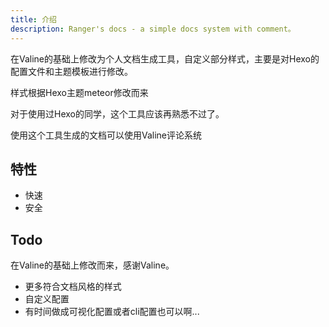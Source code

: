 ```yaml
---
title: 介绍
description: Ranger's docs - a simple docs system with comment。
---
```


在Valine的基础上修改为个人文档生成工具，自定义部分样式，主要是对Hexo的配置文件和主题模板进行修改。

样式根据Hexo主题meteor修改而来

对于使用过Hexo的同学，这个工具应该再熟悉不过了。

使用这个工具生成的文档可以使用Valine评论系统

## 特性

- 快速
- 安全


## Todo

在Valine的基础上修改而来，感谢Valine。
- 更多符合文档风格的样式
- 自定义配置
- 有时间做成可视化配置或者cli配置也可以啊...



